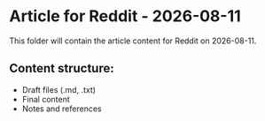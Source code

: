 # Article for Reddit - 2026-08-11

This folder will contain the article content for Reddit on 2026-08-11.

## Content structure:
- Draft files (.md, .txt)
- Final content
- Notes and references
